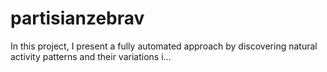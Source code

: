 # partisianzebrav
In this project, I present a fully automated approach by discovering natural activity patterns and their variations i…
